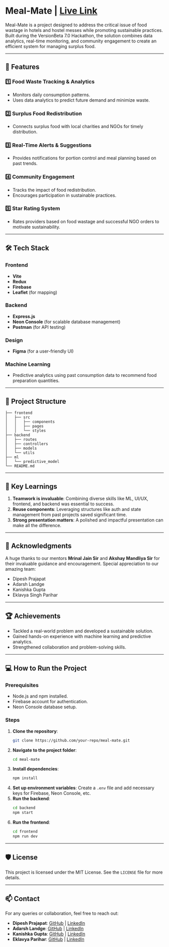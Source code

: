# Meal-Mate | [Live Link](https://beta-8-lmld.vercel.app/login)

Meal-Mate is a project designed to address the critical issue of food wastage in hotels and hostel messes while promoting sustainable practices. Built during the VersionBeta 7.0 Hackathon, the solution combines data analytics, real-time monitoring, and community engagement to create an efficient system for managing surplus food.

---

## 🚀 Features

### 1️⃣ **Food Waste Tracking & Analytics**
- Monitors daily consumption patterns.
- Uses data analytics to predict future demand and minimize waste.

### 2️⃣ **Surplus Food Redistribution**
- Connects surplus food with local charities and NGOs for timely distribution.

### 3️⃣ **Real-Time Alerts & Suggestions**
- Provides notifications for portion control and meal planning based on past trends.

### 4️⃣ **Community Engagement**
- Tracks the impact of food redistribution.
- Encourages participation in sustainable practices.

### 5️⃣ **Star Rating System**
- Rates providers based on food wastage and successful NGO orders to motivate sustainability.

---

## 🛠 Tech Stack

### Frontend
- **Vite**
- **Redux**
- **Firebase**
- **Leaflet** (for mapping)

### Backend
- **Express.js**
- **Neon Console** (for scalable database management)
- **Postman** (for API testing)

### Design
- **Figma** (for a user-friendly UI)

### Machine Learning
- Predictive analytics using past consumption data to recommend food preparation quantities.

---

## 📂 Project Structure
```plaintext
├── frontend
│   ├── src
│   │   ├── components
│   │   ├── pages
│   │   └── styles
├── backend
│   ├── routes
│   ├── controllers
│   ├── models
│   └── utils
├── ml
│   └── predictive_model
└── README.md
```

---

## 🔑 Key Learnings

1. **Teamwork is invaluable**: Combining diverse skills like ML, UI/UX, frontend, and backend was essential to success.
2. **Reuse components**: Leveraging structures like auth and state management from past projects saved significant time.
3. **Strong presentation matters**: A polished and impactful presentation can make all the difference.

---

## 🙌 Acknowledgments

A huge thanks to our mentors **Mrinal Jain Sir** and **Akshay Mandliya Sir** for their invaluable guidance and encouragement. Special appreciation to our amazing team:
- Dipesh Prajapat   
- Adarsh Landge
- Kanishka Gupta
- Eklavya Singh Parihar   

---

## 🏆 Achievements
- Tackled a real-world problem and developed a sustainable solution.
- Gained hands-on experience with machine learning and predictive analytics.
- Strengthened collaboration and problem-solving skills.

---

## 💻 How to Run the Project

### Prerequisites
- Node.js and npm installed.
- Firebase account for authentication.
- Neon Console database setup.

### Steps
1. **Clone the repository**:
   ```bash
   git clone https://github.com/your-repo/meal-mate.git
   ```
2. **Navigate to the project folder**:
   ```bash
   cd meal-mate
   ```
3. **Install dependencies**:
   ```bash
   npm install
   ```
4. **Set up environment variables**: Create a `.env` file and add necessary keys for Firebase, Neon Console, etc.
5. **Run the backend**:
   ```bash
   cd backend
   npm start
   ```
6. **Run the frontend**:
   ```bash
   cd frontend
   npm run dev
   ```

---

## 🛡 License

This project is licensed under the MIT License. See the `LICENSE` file for more details.

---

## 📫 Contact

For any queries or collaboration, feel free to reach out:
- **Dipesh Prajapat**: [GitHub](https://github.com/dipesh1203) | [LinkedIn](https://www.linkedin.com/in/dipesh-prajapat)
- **Adarsh Landge**: [GitHub](https://github.com/adarshl02) | [LinkedIn](https://www.linkedin.com/in/adarsh-landge/)
- **Kanishka Gupta**: [GitHub](https://github.com/Kanishka52) | [LinkedIn](https://www.linkedin.com/in/kanishka-gupta-b87667253/)
- **Eklavya Parihar**: [GitHub](https://github.com/ekayZ7875) | [LinkedIn](https://www.linkedin.com/in/eklavya-singh-parihar-3464251b6/)
